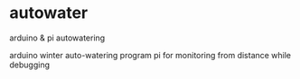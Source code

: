 # autowater
arduino &amp; pi autowatering

arduino winter auto-watering program
pi for monitoring from distance while debugging 

